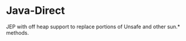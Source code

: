 Java-Direct
===========

JEP with off heap support to replace portions of Unsafe and other sun.* methods.
